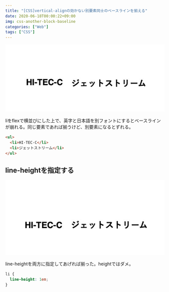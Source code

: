 ```yaml
---
title: "[CSS]vertical-alignの効かない別要素同士のベースラインを揃える"
date: 2020-06-18T00:00:22+09:00
img: css-another-block-baseline
categories: ["Web"]
tags: ["CSS"]
---
```


![](../../../images/another-block-baseline-1.jpg)

liをflexで横並びにした上で、英字と日本語を別フォントにするとベースラインが崩れる。同じ要素であれば揃うけど、別要素になるとずれる。

```html
<ul>
  <li>HI-TEC-C</li>
  <li>ジェットストリーム</li>
</ul>
```

## line-heightを指定する

![](../../../images/another-block-baseline-2.jpg)

line-heightを両方に指定してあげれば揃った。heightではダメ。

```css
li {
  line-height: 1em;
}
```